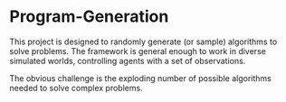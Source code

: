# Program-Generation

This project is designed to randomly generate (or sample)
algorithms to solve problems. The framework is general enough
to work in diverse simulated worlds, controlling agents
with a set of observations.

The obvious challenge is the exploding number of possible
algorithms needed to solve complex problems. 

